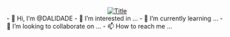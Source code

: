 <div align="center" dir="auto">
  <a target="_blank" rel="noopener noreferrer nofollow" href="https://camo.githubusercontent.com/099394a848b57ccf88f48743fb30d38b729bbd0e32ca86c5c30fe264388574b9/68747470733a2f2f726561646d652d747970696e672d7376672e6865726f6b756170702e636f6d3f666f6e743d54696d65734e6577526f6d616e26636f6c6f723d2532383331433246462673697a653d34302663656e7465723d74727565267643656e7465723d74727565266865696768743d36302677696474683d363030266c696e65733d4869f09f918b2b49276d2b4d797261745f4a723b49276d2b4150492b646576656c6f70657221"><img src="https://camo.githubusercontent.com/099394a848b57ccf88f48743fb30d38b729bbd0e32ca86c5c30fe264388574b9/68747470733a2f2f726561646d652d747970696e672d7376672e6865726f6b756170702e636f6d3f666f6e743d54696d65734e6577526f6d616e26636f6c6f723d2532383331433246462673697a653d34302663656e7465723d74727565267643656e7465723d74727565266865696768743d36302677696474683d363030266c696e65733d4869f09f918b2b49276d2b4d797261745f4a723b49276d2b4150492b646576656c6f70657221" alt="Title" data-canonical-src="https://readme-typing-svg.herokuapp.com?font=TimesNewRoman&amp;color=%2831C2FF&amp;size=40&amp;center=true&amp;vCenter=true&amp;height=60&amp;width=600&amp; style="max-width: 100%;"></a>
</div>
- 👋 Hi, I’m @DALIDADE
- 👀 I’m interested in ...
- 🌱 I’m currently learning ...
- 💞️ I’m looking to collaborate on ...
- 📫 How to reach me ...

<!---
DALIDADE/DALIDADE is a ✨ special ✨ repository because its `README.md` (this file) appears on your GitHub profile.
You can click the Preview link to take a look at your changes.
--->
